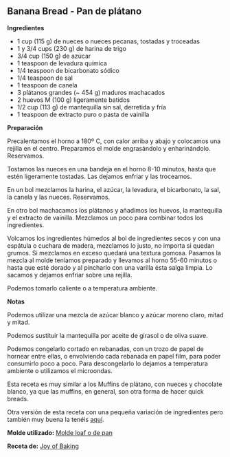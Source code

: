 ## Banana Bread - Pan de plátano

**Ingredientes**

- 1 cup (115 g) de nueces o nueces pecanas, tostadas y troceadas
- 1 y 3/4 cups (230 g) de harina de trigo
- 3/4 cup (150 g) de azúcar
- 1 teaspoon de levadura química
- 1/4 teaspoon de bicarbonato sódico
- 1/4 teaspoon de sal
- 1 teaspoon de canela
- 3 plátanos grandes (~ 454 g) maduros machacados
- 2 huevos M (100 g) ligeramente batidos
- 1/2 cup (113 g) de mantequilla sin sal, derretida y fría
- 1 teaspoon de extracto puro o pasta de vainilla

**Preparación**

Precalentamos el horno a 180º C, con calor arriba y abajo y colocamos una rejilla en el centro. Preparamos el molde engrasándolo y enharinándolo. Reservamos.

Tostamos las nueces en una bandeja en el horno 8-10 minutos, hasta que estén ligeramente tostadas. Las dejamos enfriar y las troceamos. 

En un bol mezclamos la harina, el azúcar, la levadura, el bicarbonato, la sal, la canela y las nueces. Reservamos.

En otro bol machacamos los plátanos y añadimos los huevos, la mantequilla y el extracto de vainilla. Mezclamos un poco para combinar todos los ingredientes.

Volcamos los ingredientes húmedos al bol de ingredientes secos y con una espátula o cuchara de madera, mezclamos lo justo, no importa si quedan grumos. Si mezclamos en exceso quedará una textura gomosa. Pasamos la mezcla al molde teníamos preparado y llevamos al horno 55-60 minutos o hasta que esté dorado y al pincharlo con una varilla ésta salga limpia. Lo sacamos y dejamos enfriar sobre una rejilla.

Podemos tomarlo caliente o a temperatura ambiente.

**Notas**

Podemos utilizar una mezcla de azúcar blanco y azúcar moreno claro, mitad y mitad.

Podemos sustituir la mantequilla por aceite de girasol o de oliva suave.

Podemos congelarlo cortado en rebanadas, con un trozo de papel de hornear entre ellas, o envolviendo cada rebanada en papel film, para poder consumirlo poco a poco. Para descongelarlo lo dejamos a temperatura ambiente o utilizamos el microondas.

Esta receta es muy similar a los Muffins de plátano, con nueces y chocolate blanco, ya que las muffins, en general, son otra forma de hacer quick breads.

Otra versión de esta receta con una pequeña variación de ingredientes pero también muy buena la tenéis [aquí](banana-bread-pan-de-platano-otra-version.md).

**Molde utilizado:** [Molde loaf o de pan](../../moldes-y-utensilios.md)

**Receta de:** [Joy of Baking](https://www.joyofbaking.com/breakfast/BananaBread.html)
